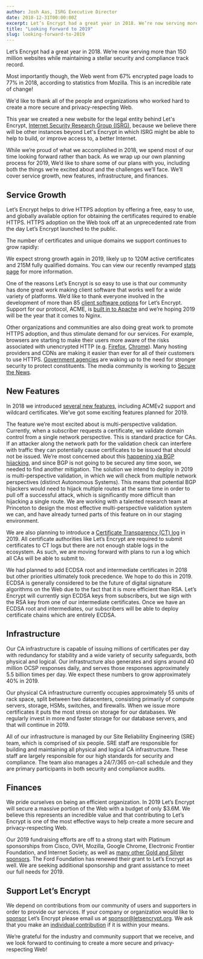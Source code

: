 ```yaml
---
author: Josh Aas, ISRG Executive Director
date: 2018-12-31T00:00:00Z
excerpt: Let’s Encrypt had a great year in 2018. We’re now serving more than 150 million websites while maintaining a stellar security and compliance track record.
title: "Looking Forward to 2019"
slug: looking-forward-to-2019
---
```


Let’s Encrypt had a great year in 2018. We’re now serving more than 150 million websites while maintaining a stellar security and compliance track record.

Most importantly though, the Web went from 67% encrypted page loads to 77% in 2018, according to statistics from Mozilla. This is an incredible rate of change!

We'd like to thank all of the people and organizations who worked hard to create a more secure and privacy-respecting Web.

This year we created a new website for the legal entity behind Let's Encrypt, [Internet Security Research Group (ISRG)](https://www.abetterinternet.org/), because we believe there will be other instances beyond Let's Encrypt in which ISRG might be able to help to build, or improve access to, a better Internet.

While we’re proud of what we accomplished in 2018, we spend most of our time looking forward rather than back. As we wrap up our own planning process for 2019, We’d like to share some of our plans with you, including both the things we’re excited about and the challenges we’ll face. We’ll cover service growth, new features, infrastructure, and finances.

## Service Growth

Let’s Encrypt helps to drive HTTPS adoption by offering a free, easy to use, and globally available option for obtaining the certificates required to enable HTTPS. HTTPS adoption on the Web took off at an unprecedented rate from the day Let’s Encrypt launched to the public.

The number of certificates and unique domains we support continues to grow rapidly:

<div class="figure">
  <div id="activeUsage" title="Let's Encrypt Growth" class="statsgraph"></div>
</div>

<script src="/js/stats.js" async></script>
<script src="/js/plotly-min.js" async></script>

We expect strong growth again in 2019, likely up to 120M active certificates and 215M fully qualified domains. You can view our recently revamped [stats page](https://letsencrypt.org/stats/) for more information.

One of the reasons Let’s Encrypt is so easy to use is that our community has done great work making client software that works well for a wide variety of platforms. We’d like to thank everyone involved in the development of more than 85 [client software options](https://letsencrypt.org/docs/client-options/) for Let’s Encrypt. Support for our protocol, ACME, is [built in to Apache](https://letsencrypt.org/2017/10/17/acme-support-in-apache-httpd.html) and we’re hoping 2019 will be the year that it comes to Nginx.

Other organizations and communities are also doing great work to promote HTTPS adoption, and thus stimulate demand for our services. For example, browsers are starting to make their users more aware of the risks associated with unencrypted HTTP (e.g. [Firefox](https://blog.mozilla.org/security/2018/01/15/secure-contexts-everywhere/), [Chrome](https://www.blog.google/products/chrome/milestone-chrome-security-marking-http-not-secure/)). Many hosting providers and CDNs are making it easier than ever for all of their customers to use HTTPS. [Government agencies](https://https.cio.gov/) are waking up to the need for stronger security to protect constituents. The media community is working to [Secure the News](https://securethe.news/).

## New Features

In 2018 we introduced [several new features](https://letsencrypt.org/upcoming-features/), including ACMEv2 support and wildcard certificates. We’ve got some exciting features planned for 2019.

The feature we’re most excited about is multi-perspective validation. Currently, when a subscriber requests a certificate, we validate domain control from a single network perspective. This is standard practice for CAs. If an attacker along the network path for the validation check can interfere with traffic they can potentially cause certificates to be issued that should not be issued. We’re most concerned about this [happening via BGP hijacking](https://www.princeton.edu/~pmittal/publications/bgp-tls-usenix18.pdf), and since BGP is not going to be secured any time soon, we needed to find another mitigation. The solution we intend to deploy in 2019 is multi-perspective validation, in which we will check from multiple network perspectives (distinct Autonomous Systems). This means that potential BGP hijackers would need to hijack multiple routes at the same time in order to pull off a successful attack, which is significantly more difficult than hijacking a single route. We are working with a talented research team at Princeton to design the most effective multi-perspective validation system we can, and have already turned parts of this feature on in our staging environment.

We are also planning to introduce a [Certificate Transparency (CT) log](https://www.certificate-transparency.org/) in 2019. All certificate authorities like Let’s Encrypt are required to submit certificates to CT logs but there are not enough stable logs in the ecosystem. As such, we are moving forward with plans to run a log which all CAs will be able to submit to.

We had planned to add ECDSA root and intermediate certificates in 2018 but other priorities ultimately took precedence. We hope to do this in 2019. ECDSA is generally considered to be the future of digital signature algorithms on the Web due to the fact that it is more efficient than RSA. Let’s Encrypt will currently sign ECDSA keys from subscribers, but we sign with the RSA key from one of our intermediate certificates. Once we have an ECDSA root and intermediates, our subscribers will be able to deploy certificate chains which are entirely ECDSA.

## Infrastructure

Our CA infrastructure is capable of issuing millions of certificates per day with redundancy for stability and a wide variety of security safeguards, both physical and logical. Our infrastructure also generates and signs around 40 million OCSP responses daily, and serves those responses approximately 5.5 billion times per day. We expect these numbers to grow approximately 40% in 2019.

Our physical CA infrastructure currently occupies approximately 55 units of rack space, split between two datacenters, consisting primarily of compute servers, storage, HSMs, switches, and firewalls. When we issue more certificates it puts the most stress on storage for our databases. We regularly invest in more and faster storage for our database servers, and that will continue in 2019.

All of our infrastructure is managed by our Site Reliability Engineering (SRE) team, which is comprised of six people. SRE staff are responsible for building and maintaining all physical and logical CA infrastructure. These staff are largely responsible for our high standards for security and compliance. The team also manages a 24/7/365 on-call schedule and they are primary participants in both security and compliance audits.

## Finances

We pride ourselves on being an efficient organization. In 2019 Let’s Encrypt will secure a massive portion of the Web with a budget of only $3.6M. We believe this represents an incredible value and that contributing to Let’s Encrypt is one of the most effective ways to help create a more secure and privacy-respecting Web.

Our 2019 fundraising efforts are off to a strong start with Platinum sponsorships from Cisco, OVH, Mozilla, Google Chrome, Electronic Frontier Foundation, and Internet Society, as well as [many other Gold and Silver sponsors](https://letsencrypt.org/sponsors/). The Ford Foundation has renewed their grant to Let’s Encrypt as well. We are seeking additional sponsorship and grant assistance to meet our full needs for 2019.

## Support Let’s Encrypt

We depend on contributions from our community of users and supporters in order to provide our services. If your company or organization would like to [sponsor](https://letsencrypt.org/become-a-sponsor/) Let’s Encrypt please email us at <sponsor@letsencrypt.org>. We ask that you make an [individual contribution](https://letsencrypt.org/donate/) if it is within your means.

We’re grateful for the industry and community support that we receive, and we look forward to continuing to create a more secure and privacy-respecting Web!